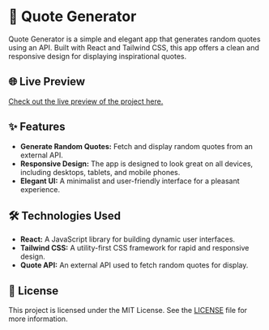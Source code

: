 # 💬 Quote Generator

Quote Generator is a simple and elegant app that generates random quotes using an API. Built with React and Tailwind CSS, this app offers a clean and responsive design for displaying inspirational quotes.

## 🌐 Live Preview

[Check out the live preview of the project here.](https://ioquote-generator.netlify.app/)

## ✨ Features

- **Generate Random Quotes:** Fetch and display random quotes from an external API.
- **Responsive Design:** The app is designed to look great on all devices, including desktops, tablets, and mobile phones.
- **Elegant UI:** A minimalist and user-friendly interface for a pleasant experience.

## 🛠️ Technologies Used

- **React:** A JavaScript library for building dynamic user interfaces.
- **Tailwind CSS:** A utility-first CSS framework for rapid and responsive design.
- **Quote API:** An external API used to fetch random quotes for display.

## 📜 License

This project is licensed under the MIT License. See the [LICENSE](https://opensource.org/licenses/MIT) file for more information.
